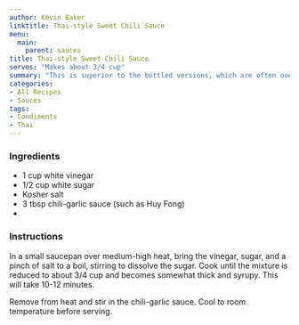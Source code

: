 ```yaml
---
author: Kevin Baker
linktitle: Thai-style Sweet Chili Sauce
menu:
  main:
    parent: sauces
title: Thai-style Sweet Chili Sauce
serves: "Makes about 3/4 cup"
summary: "This is superior to the bottled versions, which are often over-thickened with various gum additives."
categories:
- All Recipes
- Sauces
tags:
- Condiments
- Thai
---
```

### Ingredients

<div class="ingredient-list">

* 1 cup white vinegar
* 1/2 cup white sugar
* Kosher salt
* 3 tbsp chili-garlic sauce (such as Huy Fong) 
*  

</div>

### Instructions
In a small saucepan over medium-high heat, bring the vinegar, sugar, and a pinch of salt to a boil, stirring to dissolve the sugar. Cook until the mixture is reduced to about 3/4 cup and becomes somewhat thick and syrupy. This will take 10-12 minutes.

Remove from heat and stir in the chili-garlic sauce.  Cool to room temperature before serving.
